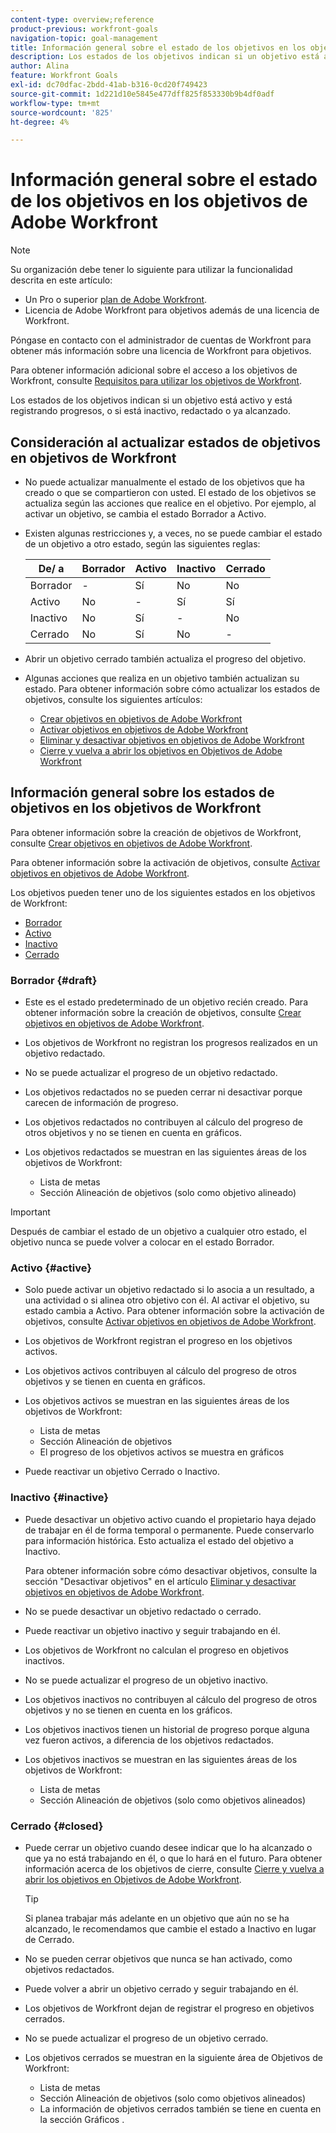 ```yaml
---
content-type: overview;reference
product-previous: workfront-goals
navigation-topic: goal-management
title: Información general sobre el estado de los objetivos en los objetivos de Adobe Workfront
description: Los estados de los objetivos indican si un objetivo está activo y está registrando progresos, o si está inactivo, redactado o ya alcanzado.
author: Alina
feature: Workfront Goals
exl-id: dc70dfac-2bdd-41ab-b316-0cd20f749423
source-git-commit: 1d221d10e5845e477dff825f853330b9b4df0adf
workflow-type: tm+mt
source-wordcount: '825'
ht-degree: 4%

---
```


# Información general sobre el estado de los objetivos en los objetivos de Adobe Workfront

<!--drafted for P&P new model: the note at the top will need to be replaced with this:    
    
Your organization must have the following to use the functionality described in this article:    
    
* For the legacy plan and license structure:     
    
  * A Pro or higher [Adobe Workfront plan](https://www.workfront.com/plans).     
  * An Adobe Workfront Goals license in addition to a Workfront license.    
    
* For the current plan and license structure:    
    
  * An Ultimate plan     
        
    Or    
        
    An additional license for Adobe Workfront Goals for the Prime or Select Adobe Workfront plans. <is there a link we can add here for the plans and what they contain?!>    
    
Contact your Workfront account manager to learn about a Workfront Goals license.    
    
For additional information about access to Workfront Goals, see [Requirements to use Workfront Goals](../workfront-goals/goal-management/access-needed-for-wf-goals.md).    
-->

>[!NOTE]
>
>Su organización debe tener lo siguiente para utilizar la funcionalidad descrita en este artículo:
>
>* Un Pro o superior [plan de Adobe Workfront](https://www.workfront.com/plans).
>* Licencia de Adobe Workfront para objetivos además de una licencia de Workfront.
>
>Póngase en contacto con el administrador de cuentas de Workfront para obtener más información sobre una licencia de Workfront para objetivos.

Para obtener información adicional sobre el acceso a los objetivos de Workfront, consulte [Requisitos para utilizar los objetivos de Workfront](../../workfront-goals/goal-management/access-needed-for-wf-goals.md).


Los estados de los objetivos indican si un objetivo está activo y está registrando progresos, o si está inactivo, redactado o ya alcanzado.

## Consideración al actualizar estados de objetivos en objetivos de Workfront

* No puede actualizar manualmente el estado de los objetivos que ha creado o que se compartieron con usted. El estado de los objetivos se actualiza según las acciones que realice en el objetivo. Por ejemplo, al activar un objetivo, se cambia el estado Borrador a Activo.
* Existen algunas restricciones y, a veces, no se puede cambiar el estado de un objetivo a otro estado, según las siguientes reglas:

   | De/ a | Borrador | Activo | Inactivo | Cerrado |
   |---|---|---|---|---|
   | Borrador | - | Sí | No | No |
   | Activo | No | - | Sí | Sí |
   | Inactivo | No | Sí | - | No |
   | Cerrado | No | Sí | No | - |

* Abrir un objetivo cerrado también actualiza el progreso del objetivo.
* Algunas acciones que realiza en un objetivo también actualizan su estado. Para obtener información sobre cómo actualizar los estados de objetivos, consulte los siguientes artículos:

   * [Crear objetivos en objetivos de Adobe Workfront](../../workfront-goals/goal-management/create-goals.md)
   * [Activar objetivos en objetivos de Adobe Workfront](../../workfront-goals/goal-management/activate-goals.md)
   * [Eliminar y desactivar objetivos en objetivos de Adobe Workfront](../../workfront-goals/goal-management/delete-and-deactivate-goals.md)
   * [Cierre y vuelva a abrir los objetivos en Objetivos de Adobe Workfront](../../workfront-goals/goal-management/close-and-reopen-goals.md)

## Información general sobre los estados de objetivos en los objetivos de Workfront

Para obtener información sobre la creación de objetivos de Workfront, consulte [Crear objetivos en objetivos de Adobe Workfront](../../workfront-goals/goal-management/create-goals.md).

Para obtener información sobre la activación de objetivos, consulte [Activar objetivos en objetivos de Adobe Workfront](../../workfront-goals/goal-management/activate-goals.md).

Los objetivos pueden tener uno de los siguientes estados en los objetivos de Workfront:

* [Borrador](#draft)
* [Activo](#active)
* [Inactivo](#inactive)
* [Cerrado](#closed)

### Borrador {#draft}

* Este es el estado predeterminado de un objetivo recién creado. Para obtener información sobre la creación de objetivos, consulte [Crear objetivos en objetivos de Adobe Workfront](../../workfront-goals/goal-management/create-goals.md).
* Los objetivos de Workfront no registran los progresos realizados en un objetivo redactado.
* No se puede actualizar el progreso de un objetivo redactado.
* Los objetivos redactados no se pueden cerrar ni desactivar porque carecen de información de progreso.
* Los objetivos redactados no contribuyen al cálculo del progreso de otros objetivos y no se tienen en cuenta en gráficos.
* Los objetivos redactados se muestran en las siguientes áreas de los objetivos de Workfront:

   * Lista de metas
   * Sección Alineación de objetivos (solo como objetivo alineado)


>[!IMPORTANT]
>
>Después de cambiar el estado de un objetivo a cualquier otro estado, el objetivo nunca se puede volver a colocar en el estado Borrador.

### Activo {#active}

* Solo puede activar un objetivo redactado si lo asocia a un resultado, a una actividad o si alinea otro objetivo con él. Al activar el objetivo, su estado cambia a Activo. Para obtener información sobre la activación de objetivos, consulte [Activar objetivos en objetivos de Adobe Workfront](../../workfront-goals/goal-management/activate-goals.md).
* Los objetivos de Workfront registran el progreso en los objetivos activos.
* Los objetivos activos contribuyen al cálculo del progreso de otros objetivos y se tienen en cuenta en gráficos.
* Los objetivos activos se muestran en las siguientes áreas de los objetivos de Workfront:

   * Lista de metas
   * Sección Alineación de objetivos
   * El progreso de los objetivos activos se muestra en gráficos

* Puede reactivar un objetivo Cerrado o Inactivo.

### Inactivo {#inactive}

* Puede desactivar un objetivo activo cuando el propietario haya dejado de trabajar en él de forma temporal o permanente. Puede conservarlo para información histórica. Esto actualiza el estado del objetivo a Inactivo.

   Para obtener información sobre cómo desactivar objetivos, consulte la sección &quot;Desactivar objetivos&quot; en el artículo [Eliminar y desactivar objetivos en objetivos de Adobe Workfront](../../workfront-goals/goal-management/delete-and-deactivate-goals.md).

* No se puede desactivar un objetivo redactado o cerrado.
* Puede reactivar un objetivo inactivo y seguir trabajando en él.
* Los objetivos de Workfront no calculan el progreso en objetivos inactivos.
* No se puede actualizar el progreso de un objetivo inactivo.
* Los objetivos inactivos no contribuyen al cálculo del progreso de otros objetivos y no se tienen en cuenta en los gráficos.
* Los objetivos inactivos tienen un historial de progreso porque alguna vez fueron activos, a diferencia de los objetivos redactados.
* Los objetivos inactivos se muestran en las siguientes áreas de los objetivos de Workfront:

   * Lista de metas
   * Sección Alineación de objetivos (solo como objetivos alineados)

### Cerrado {#closed}

* Puede cerrar un objetivo cuando desee indicar que lo ha alcanzado o que ya no está trabajando en él, o que lo hará en el futuro. Para obtener información acerca de los objetivos de cierre, consulte [Cierre y vuelva a abrir los objetivos en Objetivos de Adobe Workfront](../../workfront-goals/goal-management/close-and-reopen-goals.md).

   >[!TIP]
   >
   >Si planea trabajar más adelante en un objetivo que aún no se ha alcanzado, le recomendamos que cambie el estado a Inactivo en lugar de Cerrado.

* No se pueden cerrar objetivos que nunca se han activado, como objetivos redactados.
* Puede volver a abrir un objetivo cerrado y seguir trabajando en él.
* Los objetivos de Workfront dejan de registrar el progreso en objetivos cerrados.
* No se puede actualizar el progreso de un objetivo cerrado.
* Los objetivos cerrados se muestran en la siguiente área de Objetivos de Workfront:

   * Lista de metas
   * Sección Alineación de objetivos (solo como objetivos alineados)
   * La información de objetivos cerrados también se tiene en cuenta en la sección Gráficos .
